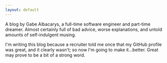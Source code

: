 ```yaml
---
layout: default
---
```

<div class="page-content">
A blog by Gabe Albacarys, a full-time software engineer and part-time
dreamer. Almost certainly full of bad advice, worse explanations, and 
untold amounts of self-indulgent musing.

I'm writing this blog because a recruiter told me once that my GitHub profile 
was great, and it clearly wasn't; so now I'm going to make it...better. 
Great may prove to be a bit of a strong word.
</div>
